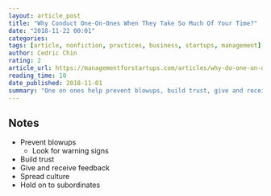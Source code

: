 ```yaml
---
layout: article_post
title: "Why Conduct One-On-Ones When They Take So Much Of Your Time?"
date: "2018-11-22 00:01"
categories:
tags: [article, nonfiction, practices, business, startups, management]
author: Cedric Chin
rating: 2
article_url: https://managementforstartups.com/articles/why-do-one-on-ones-when-they-take-so-much-of-your-time/
reading_time: 10
date_published: 2018-11-01
summary: "One on ones help prevent blowups, build trust, give and receive feedback, spread culture, and hold on to subordinates"
---
```


## Notes

* Prevent blowups
  * Look for warning signs
* Build trust
* Give and receive feedback
* Spread culture
* Hold on to subordinates
